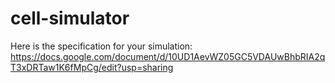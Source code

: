 # cell-simulator

Here is the specification for your simulation:
https://docs.google.com/document/d/10UD1AevWZ05GC5VDAUwBhbRIA2qT3xDRTaw1K6fMpCg/edit?usp=sharing
